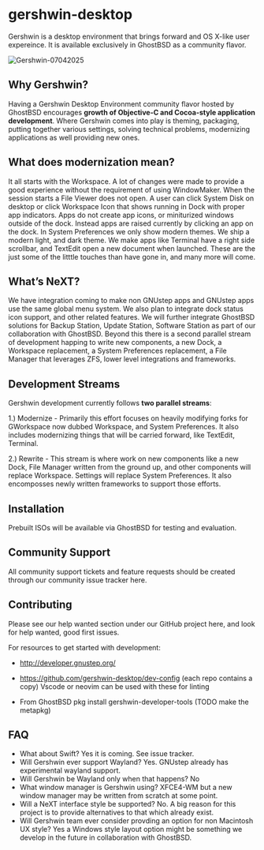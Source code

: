 # gershwin-desktop
Gershwin is a desktop environment that brings forward and OS X-like user expereince.  It is available exclusively in GhostBSD as a community flavor.

![Gershwin-07042025](https://github.com/user-attachments/assets/33a0a7bd-8f2b-4d50-ac2c-1d8a8553e4d8)

## Why Gershwin?

Having a Gershwin Desktop Environment community flavor hosted by GhostBSD encourages **growth of Objective-C and Cocoa-style application development**.  Where Gershwin comes into play is theming, packaging, putting together various settings, solving technical problems, modernizing applications as well providing new ones.  

## What does modernization mean?

It all starts with the Workspace.  A lot of changes were made to provide a good experience without the requirement of using WindowMaker.  When the session starts a File Viewer does not open.  A user can click System Disk on desktop or click Workspace Icon that shows running in Dock with proper app indicators.  Apps do not create app icons, or miniturized windows outside of the dock.  Instead apps are raised currently by clicking an app on the dock.  In System Preferences we only show modern themes.  We ship a modern light, and dark theme.  We make apps like Terminal have a right side scrollbar, and TextEdit open a new document when launched.  These are the just some of the litttle touches than have gone in, and many more will come.

## What’s NeXT?

We have integration coming to make non GNUstep apps and GNUstep apps use the same global menu system.  We also plan to integrate dock status icon support, and other related features.  We will further integrate GhostBSD solutions for Backup Station, Update Station, Software Station as part of our collaboration with GhostBSD.  Beyond this there is a second parallel stream of development happing to write new components, a new Dock, a Workspace replacement, a System Preferences replacement, a File Manager that leverages ZFS, lower level integrations and frameworks.

## Development Streams

Gershwin development currently follows **two parallel streams**:

1.) Modernize - Primarily this effort focuses on heavily modifying forks for GWorkspace now dubbed Workspace, and System Preferences.  It also includes modernizing things that will be carried forward, like TextEdit, Terminal.

2.) Rewrite - This stream is where work on new components like a new Dock, File Manager written from the ground up, and other components will replace Workspace.  Settings will replace System Preferences. It also encomposses newly written frameworks to support those efforts.

## Installation

Prebuilt ISOs will be available via GhostBSD for testing and evaluation.

## Community Support

All community support tickets and feature requests should be created through our community issue tracker here.

## Contributing

Please see our help wanted section under our GitHub project here, and look for help wanted, good first issues.

For resources to get started with development:

* http://developer.gnustep.org/

* https://github.com/gershwin-desktop/dev-config (each repo contains a copy)
Vscode or neovim can be used with these for linting

* From GhostBSD pkg install gershwin-developer-tools (TODO make the metapkg)

## FAQ

* What about Swift?  Yes it is coming.  See issue tracker.
* Will Gershwin ever support Wayland?  Yes.  GNUstep already has experimental wayland support.  
* Will Gershwin be Wayland only when that happens?  No
* What window manager is Gershwin using?  XFCE4-WM but a new window manager may be written from scratch at some point.
* Will a NeXT interface style be supported?  No.  A big reason for this project is to provide alternatives to that which already exist.
* Will Gershwin team ever consider provding an option for non Macintosh UX style?  Yes a Windows style layout option might be something we develop in the future in collaboration with GhostBSD.
